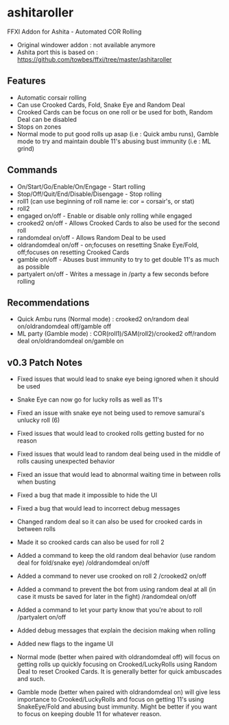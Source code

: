 # ashitaroller
FFXI Addon for Ashita - Automated COR Rolling

- Original windower addon : not available anymore
- Ashita port this is based on : https://github.com/towbes/ffxi/tree/master/ashitaroller

## Features
- Automatic corsair rolling
- Can use Crooked Cards, Fold, Snake Eye and Random Deal
- Crooked Cards can be focus on one roll or be used for both, Random Deal can be disabled
- Stops on zones
- Normal mode to put good rolls up asap (i.e : Quick ambu runs), Gamble mode to try and maintain double 11's abusing bust immunity (i.e : ML grind)

## Commands
- On/Start/Go/Enable/On/Engage - Start rolling  
- Stop/Off/Quit/End/Disable/Disengage - Stop rolling  
- roll1 <roll> (can use beginning of roll name ie: cor = corsair's, or stat)
- roll2 <roll>
- engaged on/off - Enable or disable only rolling while engaged
- crooked2 on/off - Allows Crooked Cards to also be used for the second roll
- randomdeal on/off - Allows Random Deal to be used
- oldrandomdeal on/off - on;focuses on resetting Snake Eye/Fold, off;focuses on resetting Crooked Cards
- gamble on/off - Abuses bust immunity to try to get double 11's as much as possible
- partyalert on/off - Writes a message in /party a few seconds before rolling

## Recommendations
- Quick Ambu runs (Normal mode) : crooked2 on/random deal on/oldrandomdeal off/gamble off
- ML party (Gamble mode) : COR(roll1)/SAM(roll2)/crooked2 off/random deal on/oldrandomdeal on/gamble on

## v0.3 Patch Notes

- Fixed issues that would lead to snake eye being ignored when it should be used
- Snake Eye can now go for lucky rolls as well as 11's
- Fixed an issue with snake eye not being used to remove samurai's unlucky roll (6)
- Fixed issues that would lead to crooked rolls getting busted for no reason
- Fixed issues that would lead to random deal being used in the middle of rolls causing unexpected behavior
- Fixed an issue that would lead to abnormal waiting time in between rolls when busting
- Fixed a bug that made it impossible to hide the UI
- Fixed a bug that would lead to incorrect debug messages
- Changed random deal so it can also be used for crooked cards in between rolls
- Made it so crooked cards can also be used for roll 2
- Added a command to keep the old random deal behavior (use random deal for fold/snake eye) /oldrandomdeal on/off
- Added a command to never use crooked on roll 2 /crooked2 on/off
- Added a command to prevent the bot from using random deal at all (in case it musts be saved for later in the fight) /randomdeal on/off
- Added a command to let your party know that you're about to roll /partyalert on/off
- Added debug messages that explain the decision making when rolling
- Added new flags to the ingame UI

- Normal mode (better when paired with oldrandomdeal off) will focus on getting rolls up quickly focusing on Crooked/LuckyRolls using Random Deal to reset Crooked Cards. It is generally better for quick ambuscades and such.
- Gamble mode (better when paired with oldrandomdeal on) will give less importance to Crooked/LuckyRolls and focus on getting 11's using SnakeEye/Fold and abusing bust immunity. Might be better if you want to focus on keeping double 11 for whatever reason.

